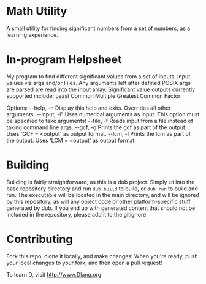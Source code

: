 # Math Utility
A small utility for finding significant numbers from a set of numbers, as a learning experience.

# In-program Helpsheet
My program to find different significant values from a set of inputs.
Input values via args and/or Files. Any arguments left after defined POSIX args are parsed
are read into the input array.
Significant value outputs currently supported include:
	Least Common Multiple
	Greatest Common Factor

Options:
--help, -h
		Display this help and exits. Overrides all other arguments.
--input, -i"
		Uses numerical arguments as input. This option must be specified to take arguments!
--file, -f
		Reads input from a file instead of taking command line args.
--gcf, -g
		Prints the gcf as part of the output. Uses 'GCF = <output' as output format.
--lcm, -l
		Prints the lcm as part of the output. Uses 'LCM = <output' as output format.

# Building
Building is fairly straightforward, as this is a dub project. Simply ```cd``` into the base repository directory and run ```dub build``` to build, or ```dub run``` to build and run. The executable will be located in the main directory, and will be ignored by this repository, as will any object code or other platform-specific stuff generated by dub. If you end up with generated content that should not be included in the repository, please add it to the gitignore.

# Contributing
Fork this repo, clone it locally, and make changes! When you're ready, push your local changes to your fork, and then open a pull request!

To learn D, visit http://www.Dlang.org
